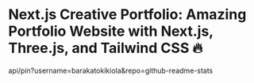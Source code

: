# Next.js Creative Portfolio: Amazing Portfolio Website with Next.js, Three.js, and Tailwind CSS 🔥
api/pin?username=barakatokikiola&repo=github-readme-stats

